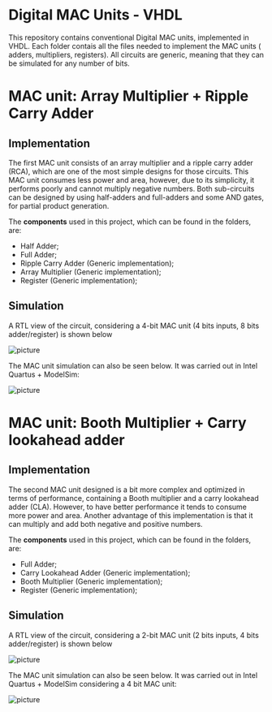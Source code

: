 # Digital MAC Units - VHDL
This repository contains conventional Digital MAC units, implemented in VHDL. Each folder contais all the files needed to implement the MAC units ( adders, multipliers, registers).
All circuits are generic, meaning that they can be simulated for any number of bits.

# MAC unit: Array Multiplier + Ripple Carry Adder

## Implementation
The first MAC unit consists of an array multiplier and a ripple carry adder (RCA), which are one of the most simple designs for those circuits. This MAC unit consumes less power and area, however, due to its simplicity, it performs poorly and cannot multiply negative numbers. Both sub-circuits can be designed by using half-adders and full-adders and some AND gates, for partial product generation.

The **components** used in this project, which can be found in the folders, are:
* Half Adder;
* Full Adder;
* Ripple Carry Adder (Generic implementation);
* Array Multiplier (Generic implementation); 
* Register (Generic implementation);

## Simulation
A RTL view of the circuit, considering a 4-bit MAC unit (4 bits inputs, 8 bits adder/register) is shown below

![picture](https://i.imgur.com/UB2niSU.png)

The MAC unit simulation can also be seen below. It was carried out in Intel Quartus + ModelSim:

![picture](https://i.imgur.com/1uPsOxD.png)

# MAC unit: Booth Multiplier + Carry lookahead adder
## Implementation
The second MAC unit designed is a bit more complex and optimized in terms of performance, containing a Booth multiplier and a carry lookahead adder (CLA). However, to have better performance it tends to consume more power and area. Another advantage of this implementation is that it can multiply and add both negative and positive numbers.

The **components** used in this project, which can be found in the folders, are:
* Full Adder;
* Carry Lookahead Adder (Generic implementation);
* Booth Multiplier (Generic implementation); 
* Register (Generic implementation);

## Simulation
A RTL view of the circuit, considering a 2-bit MAC unit (2 bits inputs, 4 bits adder/register) is shown below

![picture](https://i.imgur.com/HwX1Hpu.png)

The MAC unit simulation can also be seen below. It was carried out in Intel Quartus + ModelSim considering a 4 bit MAC unit:

![picture](https://i.imgur.com/3NWhsjF.png)
